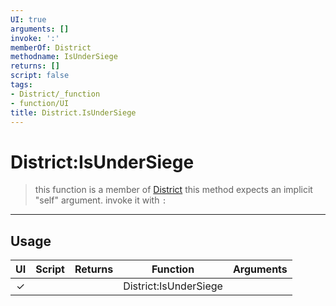 ```yaml
---
UI: true
arguments: []
invoke: ':'
memberOf: District
methodname: IsUnderSiege
returns: []
script: false
tags:
- District/_function
- function/UI
title: District.IsUnderSiege
---
```

# District:IsUnderSiege
> this function is a member of [District](civ-6/lua/District.md)
> this method expects an implicit "self" argument. invoke it with `:`
-----
## Usage
|  UI | Script | Returns | Function | Arguments |
|:---:|:------:|-------:|:--------:|:---------|
|✓| ||District:IsUnderSiege||

